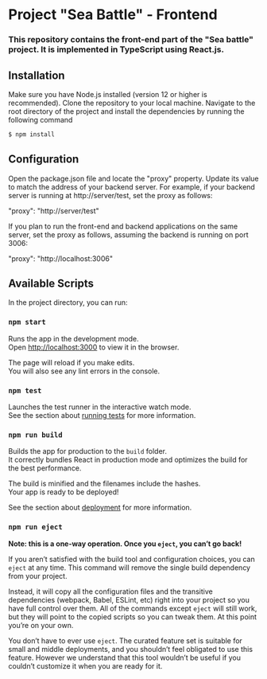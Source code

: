 # Project "Sea Battle" - Frontend
### This repository contains the front-end part of the "Sea battle" project. It is implemented in TypeScript using React.js.

## Installation

Make sure you have Node.js installed (version 12 or higher is recommended).
Clone the repository to your local machine.
Navigate to the root directory of the project and install the dependencies by running the following command

```bash
$ npm install
```

## Configuration

Open the package.json file and locate the "proxy" property. Update its value to match the address of your backend server.
For example, if your backend server is running at http://server/test, set the proxy as follows:

"proxy": "http://server/test"

If you plan to run the front-end and backend applications on the same server, set the proxy as follows, assuming the backend is running on port 3006:

"proxy": "http://localhost:3006"

## Available Scripts

In the project directory, you can run:

### `npm start`

Runs the app in the development mode.\
Open [http://localhost:3000](http://localhost:3000) to view it in the browser.

The page will reload if you make edits.\
You will also see any lint errors in the console.

### `npm test`

Launches the test runner in the interactive watch mode.\
See the section about [running tests](https://facebook.github.io/create-react-app/docs/running-tests) for more information.

### `npm run build`

Builds the app for production to the `build` folder.\
It correctly bundles React in production mode and optimizes the build for the best performance.

The build is minified and the filenames include the hashes.\
Your app is ready to be deployed!

See the section about [deployment](https://facebook.github.io/create-react-app/docs/deployment) for more information.

### `npm run eject`

**Note: this is a one-way operation. Once you `eject`, you can’t go back!**

If you aren’t satisfied with the build tool and configuration choices, you can `eject` at any time. This command will remove the single build dependency from your project.

Instead, it will copy all the configuration files and the transitive dependencies (webpack, Babel, ESLint, etc) right into your project so you have full control over them. All of the commands except `eject` will still work, but they will point to the copied scripts so you can tweak them. At this point you’re on your own.

You don’t have to ever use `eject`. The curated feature set is suitable for small and middle deployments, and you shouldn’t feel obligated to use this feature. However we understand that this tool wouldn’t be useful if you couldn’t customize it when you are ready for it.